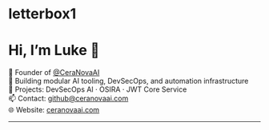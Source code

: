 # letterbox1

# Hi, I’m Luke 👋

🔧 Founder of [@CeraNovaAI](https://github.com/CeraNovaAI)  
🧠 Building modular AI tooling, DevSecOps, and automation infrastructure  
🚀 Projects: DevSecOps AI · OSIRA · JWT Core Service  
📫 Contact: github@ceranovaai.com  
🌐 Website: [ceranovaai.com](https://ceranovaai.com)

---

